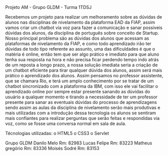 Projeto AM - Grupo GLDM - Turma 1TDSJ

Recebemos um projeto para realizar um melhoramento sobre as dúvidas de alunos nas disciplinas de nivelamento da plataforma EAD da FIAP, assim vamos criar um chatbot via voz para fazer a comunicação e sanar possíveis dúvidas dos alunos, da disciplina de português sobre conceito de Startup.
	Nosso principal problema são as dúvidas dos alunos que acessam as plataformas de nivelamento da FIAP, e como todo aprendizado irão ter dúvidas de todo tipo referente ao assunto, uma das dificuldades é que o matéria é online, então tem que ser algo prático e imediato para que aluno tenha sua resposta na hora e não precisa ficar perdendo tempo indo atrás de um reposta a longo prazo, a nossa solução imediata seria a criação de um chatbot  eficiente para tirar qualquer dúvida dos alunos, assim será mais prático o aprendizado dos alunos.
	Assim pensamos no professor assistente, que se chamara Rio, e terá um amplo conhecimento por se tratar de um chatbot sincronizado com a plataforma da IBM, com isso ele vai facilitar o aprendizado online por sempre estar presente sanando as dúvidas do usuário a qualquer momento e tirando a necessidade de ter um professor presente para sanar as eventuais dúvidas do processo de aprendizagens sendo assim as aulas da disciplina de nivelamento serão mais produtivas e mais utilizadas com a introdução dessa tecnologia os alunos se sentiram mais confiantes para realizar perguntas que serão feitas  e respondidas via voz, como se fosse uma conversa  normal em sala de aula.
  
  
 
 Técnologias utilizadas:
 o HTML5
 o CSS3
 o Servlet



Grupo GLDM
Danilo Melo                   Rm: 82983
Lucas Felipe                  Rm: 83223
Matheus gregório              Rm: 83336
Moisés Sodré                  Rm: 83153
